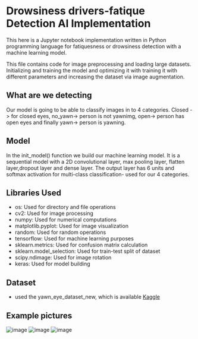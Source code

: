 # Drowsiness drivers-fatique Detection AI Implementation

This here is a Jupyter notebook implementation written in Python programming language for fatiquesness or drowsiness detection with a machine learning model.

This file contains code for image preprocessing and loading large datasets. Initializing and training the model and optimizing it with training it with different parameters and increasing the dataset via image augmentation.

## What are we detecting
Our model is going to be able to classify images in to 4 categories. Closed -> for closed eyes, no_yawn-> person is not
yawnimg, open-> person has open eyes and finally  yawn-> person is yawning.

## Model
In the  init_model() function we build our machine learning model. It is a sequential model with a 2D convolutional layer, max pooling layer, flatten layer,dropout layer and dense layer. The output layer has 6 units and softmax activation for multi-class classification- used for our 4 categories.

## Libraries Used
- os: Used for directory and file operations
- cv2: Used for image processing
- numpy: Used for numerical computations
- matplotlib.pyplot: Used for image visualization
- random: Used for random operations
- tensorflow: Used for machine learning purposes
- sklearn.metrics: Used for confusion matrix calculation
- sklearn.model_selection: Used for train-test split of dataset
- scipy.ndimage: Used for image rotation
- keras: Used for model building

## Dataset 
- used the yawn_eye_dataset_new, which is available [Kaggle](https://www.kaggle.com/datasets/serenaraju/yawn-eye-dataset-new)

## Example pictures

![image](https://github.com/JanHuntersi/SEMINARSKA_NALOGA/assets/55513538/ad8184e1-38c6-44b4-98ac-30405faa2028)
![image](https://github.com/JanHuntersi/SEMINARSKA_NALOGA/assets/55513538/ea8762d5-8a42-408e-93bd-324f8cead358)
![image](https://github.com/JanHuntersi/SEMINARSKA_NALOGA/assets/55513538/2c6d3265-0f60-4395-a3dd-b26a304de81e)

